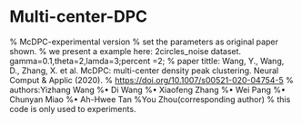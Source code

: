# Multi-center-DPC
% McDPC-experimental version
% set the parameters as original paper shown.
% we present a example here: 2circles_noise dataset. gamma=0.1,theta=2,lamda=3;percent  =2;
% paper tittle: Wang, Y., Wang, D., Zhang, X. et al. McDPC: multi-center density peak clustering. Neural Comput & Applic (2020). 
% https://doi.org/10.1007/s00521-020-04754-5
% authors:Yizhang Wang
%• Di Wang
%• Xiaofeng Zhang
%• Wei Pang
%• Chunyan Miao
%• Ah-Hwee Tan
%You Zhou(corresponding author)
% this code is only used to experiments.
